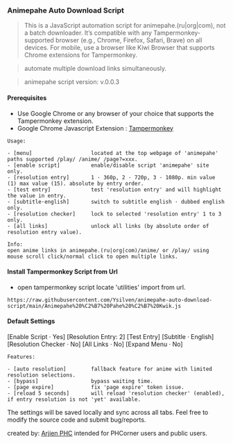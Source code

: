 ### Animepahe Auto Download Script

> This is a JavaScript automation script for animepahe.(ru|org|com), not a batch downloader. It’s compatible with any Tampermonkey-supported browser (e.g., Chrome, Firefox, Safari, Brave) on all devices. For mobile, use a browser like Kiwi Browser that supports Chrome extensions for Tampermonkey.

> automate multiple download links simultaneously.

> animepahe script version: v.0.0.3

#### Prerequisites
 - Use Google Chrome or any browser of your choice that supports the Tampermonkey extension.
 - Google Chrome Javascript Extension : [Tampermonkey](https://chrome.google.com/webstore/detail/dhdgffkkebhmkfjojejmpbldmpobfkfo)


```
Usage:

- [menu]                   located at the top webpage of 'animepahe' paths supported /play/ /anime/ /page?=xxx.
- [enable script]          enable/disable script 'animepahe' site only.
- [resolution entry]       1 · 360p, 2 · 720p, 3 · 1080p. min value (1) max value (15). absolute by entry order.
- [test entry]             test 'resolution entry' and will highlight the value in entry.
- [subtitle·english]       switch to subtitle english · dubbed english only. 
- [resolution checker]     lock to selected 'resolution entry' 1 to 3 only.
- [all links]              unlock all links (by absolute order of resolution entry value).

Info:
open anime links in animepahe.(ru|org|com)/anime/ or /play/ using mouse scroll click/normal click to open multiple links.

```
#### Install Tampermonkey Script from Url
- open tampermonkey script locate 'utilities' import from url.
```
https://raw.githubusercontent.com/Ysilven/animepahe-auto-download-script/main/Animepahe%20%C2%B7%20Pahe%20%C2%B7%20Kwik.js
```


#### Default Settings
[Enable Script · Yes]  [Resolution Entry: 2] [Test Entry] [Subtitle · English] [Resolution Checker · No] [All Links · No] [Expand Menu · No]

```
Features:

- [auto resolution]        fallback feature for anime with limited resolution selections.
- [bypass]                 bypass waiting time.
- [page expire]            fix 'page expire' token issue.
- [reload 5 seconds]       will reload 'resolution checker' (enabled), if entry resolution is not 'yet' available.

```

The settings will be saved locally and sync across all tabs. Feel free to modify the source code and submit bug/reports.

created by: [Arjien PHC](https://phcorner.net/members/arjien.1773652/) intended for PHCorner users and public users.
